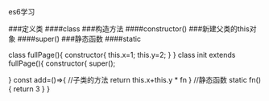 es6学习

###定义类
####class
###构造方法
####constructor()
###新建父类的this对象
####super()
###静态函数
####static

class fullPage(){
  constructor{
    this.x=1;
    this.y=2;
  }
}
class init extends fullPage(){
  constructor{
    super();

  }
  const add=()=>{
    //子类的方法
    return this.x+this.y * fn
  }
  //静态函数
  static fn(){
    return 3
  }
}
